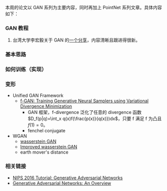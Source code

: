 本周的论文以 GAN 系列为主要内容，同时再加上 PointNet 系列文章。具体内容如下：

### GAN 教程

1. 台湾大学李宏毅关于 GAN 的[一个分享](http://speech.ee.ntu.edu.tw/~tlkagk/slide/Tutorial_HYLee_GAN.pdf)，内容清晰且跟进得很新。

### 基本思路

### 如何训练（实现）

### 变形

- Unified GAN Framework
	- [f-GAN: Training Generative Neural Samplers using Variational Divergence Minimization](https://arxiv.org/pdf/1606.00709.pdf)
		- GAN 框架，f-divergence 泛化了任意的 divergence 函数 $D_f(p|q)=\int_x q(x)f(\frac{p(x)}{q(x)})dx$，只要 f 满足 f 为凸且 $f(1)=0$。
		- fenchel conjugate
- WGAN
	- [wasserstein GAN](https://arxiv.org/abs/1701.07875)
	- [Improved wasserstein GAN](https://arxiv.org/abs/1701.07875)
	- earth mover's distance

### 相关链接

- [NIPS 2016 Tutorial: Generative Adversarial Networks](https://arxiv.org/abs/1701.00160)
- [Generative Adversarial Networks: An Overview](https://arxiv.org/abs/1710.07035)

